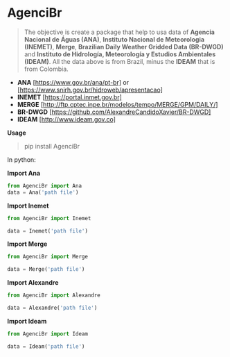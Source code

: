 # AgenciBr

> The objective is create a package that help to usa data of **Agencia Nacional de Águas (ANA)**, **Instituto Nacional de Meteorologia (INEMET)**, **Merge**, **Brazilian Daily Weather Gridded Data (BR-DWGD)** and **Instituto de Hidrología, Meteorología y Estudios Ambientales (IDEAM)**. All the data above is from Brazil, minus the **IDEAM** that is from Colombia.
 
 - **ANA** [https://www.gov.br/ana/pt-br] or [https://www.snirh.gov.br/hidroweb/apresentacao]
 - **INEMET** [https://portal.inmet.gov.br]
 - **MERGE** [http://ftp.cptec.inpe.br/modelos/tempo/MERGE/GPM/DAILY/]
 - **BR-DWGD** [https://github.com/AlexandreCandidoXavier/BR-DWGD]
 - **IDEAM** [http://www.ideam.gov.co]

**Usage**
> pip install AgenciBr  

In python:

**Import Ana**
```python
from AgenciBr import Ana
data = Ana('path file')

```

**Import Inemet**

```python
from AgenciBr import Inemet

data = Inemet('path file')
```

   **Import Merge**
 ```python
 from AgenciBr import Merge

data = Merge('path file')
 ```
 
 **Import Alexandre**
 ```python
 from AgenciBr import Alexandre

data = Alexandre('path file')
 ```
 
**Import Ideam**

```python
from AgenciBr import Ideam

data = Ideam('path file')
```


 
 
